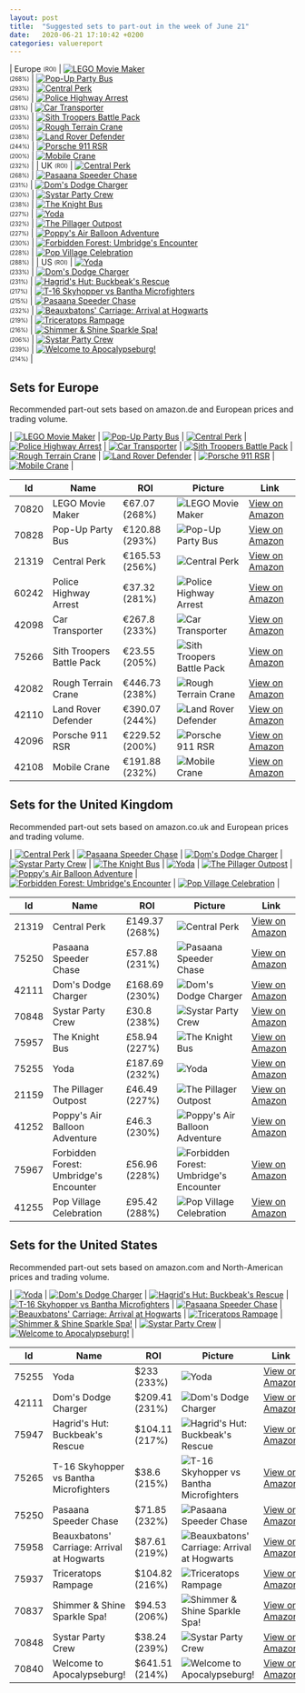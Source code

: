 ```yaml
---
layout: post
title:  "Suggested sets to part-out in the week of June 21"
date:   2020-06-21 17:10:42 +0200
categories: valuereport
---
```


| Europe <sub><sup>(ROI)</sup></sub> | [![LEGO Movie Maker](https://images.brickset.com/sets/small/70820-1.jpg "LEGO Movie Maker")](https://amzn.to/2B5nCiW)<br><sub><sup>(268%)</sup></sub> | [![Pop-Up Party Bus](https://images.brickset.com/sets/small/70828-1.jpg "Pop-Up Party Bus")](https://amzn.to/2MW3anj)<br><sub><sup>(293%)</sup></sub> | [![Central Perk](https://images.brickset.com/sets/small/21319-1.jpg "Central Perk")](https://amzn.to/3cOTyGv)<br><sub><sup>(256%)</sup></sub> | [![Police Highway Arrest](https://images.brickset.com/sets/small/60242-1.jpg "Police Highway Arrest")](https://amzn.to/2Y3MMX6)<br><sub><sup>(281%)</sup></sub> | [![Car Transporter](https://images.brickset.com/sets/small/42098-1.jpg "Car Transporter")](https://amzn.to/2B5CYnL)<br><sub><sup>(233%)</sup></sub> | [![Sith Troopers Battle Pack](https://images.brickset.com/sets/small/75266-1.jpg "Sith Troopers Battle Pack")](https://amzn.to/3dnSjNK)<br><sub><sup>(205%)</sup></sub> | [![Rough Terrain Crane](https://images.brickset.com/sets/small/42082-1.jpg "Rough Terrain Crane")](https://amzn.to/2UHD3F4)<br><sub><sup>(238%)</sup></sub> | [![Land Rover Defender](https://images.brickset.com/sets/small/42110-1.jpg "Land Rover Defender")](https://amzn.to/2B1LC6C)<br><sub><sup>(244%)</sup></sub> | [![Porsche 911 RSR](https://images.brickset.com/sets/small/42096-1.jpg "Porsche 911 RSR")](https://amzn.to/2V7AsEA)<br><sub><sup>(200%)</sup></sub> | [![Mobile Crane](https://images.brickset.com/sets/small/42108-1.jpg "Mobile Crane")](https://amzn.to/3dXMCaA)<br><sub><sup>(232%)</sup></sub> |
| UK <sub><sup>(ROI)</sup></sub> | [![Central Perk](https://images.brickset.com/sets/small/21319-1.jpg "Central Perk")](https://amzn.to/3cZf7TV)<br><sub><sup>(268%)</sup></sub> | [![Pasaana Speeder Chase](https://images.brickset.com/sets/small/75250-1.jpg "Pasaana Speeder Chase")](https://amzn.to/2C1RJbv)<br><sub><sup>(231%)</sup></sub> | [![Dom's Dodge Charger](https://images.brickset.com/sets/small/42111-1.jpg "Dom's Dodge Charger")](https://amzn.to/2YopQDq)<br><sub><sup>(230%)</sup></sub> | [![Systar Party Crew](https://images.brickset.com/sets/small/70848-1.jpg "Systar Party Crew")](https://amzn.to/2YsKbGm)<br><sub><sup>(238%)</sup></sub> | [![The Knight Bus](https://images.brickset.com/sets/small/75957-1.jpg "The Knight Bus")](https://amzn.to/36OFiLB)<br><sub><sup>(227%)</sup></sub> | [![Yoda](https://images.brickset.com/sets/small/75255-1.jpg "Yoda")](https://amzn.to/3fNAxFs)<br><sub><sup>(232%)</sup></sub> | [![The Pillager Outpost](https://images.brickset.com/sets/small/21159-1.jpg "The Pillager Outpost")](https://amzn.to/2ANTCrA)<br><sub><sup>(227%)</sup></sub> | [![Poppy's Air Balloon Adventure](https://images.brickset.com/sets/small/41252-1.jpg "Poppy's Air Balloon Adventure")](https://amzn.to/37D0SDn)<br><sub><sup>(230%)</sup></sub> | [![Forbidden Forest: Umbridge's Encounter](https://images.brickset.com/sets/small/75967-1.jpg "Forbidden Forest: Umbridge's Encounter")](https://amzn.to/2YoYNYu)<br><sub><sup>(228%)</sup></sub> | [![Pop Village Celebration](https://images.brickset.com/sets/small/41255-1.jpg "Pop Village Celebration")](https://amzn.to/2YqqqR8)<br><sub><sup>(288%)</sup></sub> |
| US <sub><sup>(ROI)</sup></sub> | [![Yoda](https://images.brickset.com/sets/small/75255-1.jpg "Yoda")](https://www.amazon.com/LEGO-Star-Wars-Building-1771Piece/dp/B07Q2N1SJV/)<br><sub><sup>(233%)</sup></sub> | [![Dom's Dodge Charger](https://images.brickset.com/sets/small/42111-1.jpg "Dom's Dodge Charger")](https://amzn.to/2Yvwerf)<br><sub><sup>(231%)</sup></sub> | [![Hagrid's Hut: Buckbeak's Rescue](https://images.brickset.com/sets/small/75947-1.jpg "Hagrid's Hut: Buckbeak's Rescue")](https://amzn.to/2ZTgHUw)<br><sub><sup>(217%)</sup></sub> | [![T-16 Skyhopper vs Bantha Microfighters](https://images.brickset.com/sets/small/75265-1.jpg "T-16 Skyhopper vs Bantha Microfighters")](https://amzn.to/30EoSEl)<br><sub><sup>(215%)</sup></sub> | [![Pasaana Speeder Chase](https://images.brickset.com/sets/small/75250-1.jpg "Pasaana Speeder Chase")](https://amzn.to/2MXuTnA)<br><sub><sup>(232%)</sup></sub> | [![Beauxbatons' Carriage: Arrival at Hogwarts](https://images.brickset.com/sets/small/75958-1.jpg "Beauxbatons' Carriage: Arrival at Hogwarts")](https://amzn.to/2Uhtlcn)<br><sub><sup>(219%)</sup></sub> | [![Triceratops Rampage](https://images.brickset.com/sets/small/75937-1.jpg "Triceratops Rampage")](https://amzn.to/2YxYBoO)<br><sub><sup>(216%)</sup></sub> | [![Shimmer & Shine Sparkle Spa!](https://images.brickset.com/sets/small/70837-1.jpg "Shimmer & Shine Sparkle Spa!")](https://www.amazon.com/LEGO-MOVIE-Shimmer-Sparkle-Building/dp/B07JXNZXNK/)<br><sub><sup>(206%)</sup></sub> | [![Systar Party Crew](https://images.brickset.com/sets/small/70848-1.jpg "Systar Party Crew")](https://amzn.to/2YAYM2J)<br><sub><sup>(239%)</sup></sub> | [![Welcome to Apocalypseburg!](https://images.brickset.com/sets/small/70840-1.jpg "Welcome to Apocalypseburg!")](https://www.amazon.com/Lego-70840-Movie-Welcome-Apocalypseburg/dp/B07JNFXJJ2/)<br><sub><sup>(214%)</sup></sub> |

<!--more-->
## Sets for Europe
Recommended part-out sets based on amazon.de and European prices and trading volume.

| [![LEGO Movie Maker](https://images.brickset.com/sets/small/70820-1.jpg "LEGO Movie Maker")](https://amzn.to/2B5nCiW) | [![Pop-Up Party Bus](https://images.brickset.com/sets/small/70828-1.jpg "Pop-Up Party Bus")](https://amzn.to/2MW3anj) | [![Central Perk](https://images.brickset.com/sets/small/21319-1.jpg "Central Perk")](https://amzn.to/3cOTyGv) | [![Police Highway Arrest](https://images.brickset.com/sets/small/60242-1.jpg "Police Highway Arrest")](https://amzn.to/2Y3MMX6) | [![Car Transporter](https://images.brickset.com/sets/small/42098-1.jpg "Car Transporter")](https://amzn.to/2B5CYnL) | [![Sith Troopers Battle Pack](https://images.brickset.com/sets/small/75266-1.jpg "Sith Troopers Battle Pack")](https://amzn.to/3dnSjNK) | [![Rough Terrain Crane](https://images.brickset.com/sets/small/42082-1.jpg "Rough Terrain Crane")](https://amzn.to/2UHD3F4) | [![Land Rover Defender](https://images.brickset.com/sets/small/42110-1.jpg "Land Rover Defender")](https://amzn.to/2B1LC6C) | [![Porsche 911 RSR](https://images.brickset.com/sets/small/42096-1.jpg "Porsche 911 RSR")](https://amzn.to/2V7AsEA) | [![Mobile Crane](https://images.brickset.com/sets/small/42108-1.jpg "Mobile Crane")](https://amzn.to/3dXMCaA) |


Id | Name | ROI | Picture | Link
---|---|---|---|---
70820 | LEGO Movie Maker | &#8364;67.07 (268%) | ![LEGO Movie Maker](https://images.brickset.com/sets/small/70820-1.jpg "LEGO Movie Maker") | [View on Amazon](https://amzn.to/2B5nCiW)
70828 | Pop-Up Party Bus | &#8364;120.88 (293%) | ![Pop-Up Party Bus](https://images.brickset.com/sets/small/70828-1.jpg "Pop-Up Party Bus") | [View on Amazon](https://amzn.to/2MW3anj)
21319 | Central Perk | &#8364;165.53 (256%) | ![Central Perk](https://images.brickset.com/sets/small/21319-1.jpg "Central Perk") | [View on Amazon](https://amzn.to/3cOTyGv)
60242 | Police Highway Arrest | &#8364;37.32 (281%) | ![Police Highway Arrest](https://images.brickset.com/sets/small/60242-1.jpg "Police Highway Arrest") | [View on Amazon](https://amzn.to/2Y3MMX6)
42098 | Car Transporter | &#8364;267.8 (233%) | ![Car Transporter](https://images.brickset.com/sets/small/42098-1.jpg "Car Transporter") | [View on Amazon](https://amzn.to/2B5CYnL)
75266 | Sith Troopers Battle Pack | &#8364;23.55 (205%) | ![Sith Troopers Battle Pack](https://images.brickset.com/sets/small/75266-1.jpg "Sith Troopers Battle Pack") | [View on Amazon](https://amzn.to/3dnSjNK)
42082 | Rough Terrain Crane | &#8364;446.73 (238%) | ![Rough Terrain Crane](https://images.brickset.com/sets/small/42082-1.jpg "Rough Terrain Crane") | [View on Amazon](https://amzn.to/2UHD3F4)
42110 | Land Rover Defender | &#8364;390.07 (244%) | ![Land Rover Defender](https://images.brickset.com/sets/small/42110-1.jpg "Land Rover Defender") | [View on Amazon](https://amzn.to/2B1LC6C)
42096 | Porsche 911 RSR | &#8364;229.52 (200%) | ![Porsche 911 RSR](https://images.brickset.com/sets/small/42096-1.jpg "Porsche 911 RSR") | [View on Amazon](https://amzn.to/2V7AsEA)
42108 | Mobile Crane | &#8364;191.88 (232%) | ![Mobile Crane](https://images.brickset.com/sets/small/42108-1.jpg "Mobile Crane") | [View on Amazon](https://amzn.to/3dXMCaA)

## Sets for the United Kingdom
Recommended part-out sets based on amazon.co.uk and European prices and trading volume.

| [![Central Perk](https://images.brickset.com/sets/small/21319-1.jpg "Central Perk")](https://amzn.to/3cZf7TV) | [![Pasaana Speeder Chase](https://images.brickset.com/sets/small/75250-1.jpg "Pasaana Speeder Chase")](https://amzn.to/2C1RJbv) | [![Dom's Dodge Charger](https://images.brickset.com/sets/small/42111-1.jpg "Dom's Dodge Charger")](https://amzn.to/2YopQDq) | [![Systar Party Crew](https://images.brickset.com/sets/small/70848-1.jpg "Systar Party Crew")](https://amzn.to/2YsKbGm) | [![The Knight Bus](https://images.brickset.com/sets/small/75957-1.jpg "The Knight Bus")](https://amzn.to/36OFiLB) | [![Yoda](https://images.brickset.com/sets/small/75255-1.jpg "Yoda")](https://amzn.to/3fNAxFs) | [![The Pillager Outpost](https://images.brickset.com/sets/small/21159-1.jpg "The Pillager Outpost")](https://amzn.to/2ANTCrA) | [![Poppy's Air Balloon Adventure](https://images.brickset.com/sets/small/41252-1.jpg "Poppy's Air Balloon Adventure")](https://amzn.to/37D0SDn) | [![Forbidden Forest: Umbridge's Encounter](https://images.brickset.com/sets/small/75967-1.jpg "Forbidden Forest: Umbridge's Encounter")](https://amzn.to/2YoYNYu) | [![Pop Village Celebration](https://images.brickset.com/sets/small/41255-1.jpg "Pop Village Celebration")](https://amzn.to/2YqqqR8) |


Id | Name | ROI | Picture | Link
---|---|---|---|---
21319 | Central Perk | &#163;149.37 (268%) | ![Central Perk](https://images.brickset.com/sets/small/21319-1.jpg "Central Perk") | [View on Amazon](https://amzn.to/3cZf7TV)
75250 | Pasaana Speeder Chase | &#163;57.88 (231%) | ![Pasaana Speeder Chase](https://images.brickset.com/sets/small/75250-1.jpg "Pasaana Speeder Chase") | [View on Amazon](https://amzn.to/2C1RJbv)
42111 | Dom's Dodge Charger | &#163;168.69 (230%) | ![Dom's Dodge Charger](https://images.brickset.com/sets/small/42111-1.jpg "Dom's Dodge Charger") | [View on Amazon](https://amzn.to/2YopQDq)
70848 | Systar Party Crew | &#163;30.8 (238%) | ![Systar Party Crew](https://images.brickset.com/sets/small/70848-1.jpg "Systar Party Crew") | [View on Amazon](https://amzn.to/2YsKbGm)
75957 | The Knight Bus | &#163;58.94 (227%) | ![The Knight Bus](https://images.brickset.com/sets/small/75957-1.jpg "The Knight Bus") | [View on Amazon](https://amzn.to/36OFiLB)
75255 | Yoda | &#163;187.69 (232%) | ![Yoda](https://images.brickset.com/sets/small/75255-1.jpg "Yoda") | [View on Amazon](https://amzn.to/3fNAxFs)
21159 | The Pillager Outpost | &#163;46.49 (227%) | ![The Pillager Outpost](https://images.brickset.com/sets/small/21159-1.jpg "The Pillager Outpost") | [View on Amazon](https://amzn.to/2ANTCrA)
41252 | Poppy's Air Balloon Adventure | &#163;46.3 (230%) | ![Poppy's Air Balloon Adventure](https://images.brickset.com/sets/small/41252-1.jpg "Poppy's Air Balloon Adventure") | [View on Amazon](https://amzn.to/37D0SDn)
75967 | Forbidden Forest: Umbridge's Encounter | &#163;56.96 (228%) | ![Forbidden Forest: Umbridge's Encounter](https://images.brickset.com/sets/small/75967-1.jpg "Forbidden Forest: Umbridge's Encounter") | [View on Amazon](https://amzn.to/2YoYNYu)
41255 | Pop Village Celebration | &#163;95.42 (288%) | ![Pop Village Celebration](https://images.brickset.com/sets/small/41255-1.jpg "Pop Village Celebration") | [View on Amazon](https://amzn.to/2YqqqR8)

## Sets for the United States
Recommended part-out sets based on amazon.com and North-American prices and trading volume.

| [![Yoda](https://images.brickset.com/sets/small/75255-1.jpg "Yoda")](https://www.amazon.com/LEGO-Star-Wars-Building-1771Piece/dp/B07Q2N1SJV/) | [![Dom's Dodge Charger](https://images.brickset.com/sets/small/42111-1.jpg "Dom's Dodge Charger")](https://amzn.to/2Yvwerf) | [![Hagrid's Hut: Buckbeak's Rescue](https://images.brickset.com/sets/small/75947-1.jpg "Hagrid's Hut: Buckbeak's Rescue")](https://amzn.to/2ZTgHUw) | [![T-16 Skyhopper vs Bantha Microfighters](https://images.brickset.com/sets/small/75265-1.jpg "T-16 Skyhopper vs Bantha Microfighters")](https://amzn.to/30EoSEl) | [![Pasaana Speeder Chase](https://images.brickset.com/sets/small/75250-1.jpg "Pasaana Speeder Chase")](https://amzn.to/2MXuTnA) | [![Beauxbatons' Carriage: Arrival at Hogwarts](https://images.brickset.com/sets/small/75958-1.jpg "Beauxbatons' Carriage: Arrival at Hogwarts")](https://amzn.to/2Uhtlcn) | [![Triceratops Rampage](https://images.brickset.com/sets/small/75937-1.jpg "Triceratops Rampage")](https://amzn.to/2YxYBoO) | [![Shimmer & Shine Sparkle Spa!](https://images.brickset.com/sets/small/70837-1.jpg "Shimmer & Shine Sparkle Spa!")](https://www.amazon.com/LEGO-MOVIE-Shimmer-Sparkle-Building/dp/B07JXNZXNK/) | [![Systar Party Crew](https://images.brickset.com/sets/small/70848-1.jpg "Systar Party Crew")](https://amzn.to/2YAYM2J) | [![Welcome to Apocalypseburg!](https://images.brickset.com/sets/small/70840-1.jpg "Welcome to Apocalypseburg!")](https://www.amazon.com/Lego-70840-Movie-Welcome-Apocalypseburg/dp/B07JNFXJJ2/) |


Id | Name | ROI | Picture | Link
---|---|---|---|---
75255 | Yoda | &#36;233 (233%) | ![Yoda](https://images.brickset.com/sets/small/75255-1.jpg "Yoda") | [View on Amazon](https://www.amazon.com/LEGO-Star-Wars-Building-1771Piece/dp/B07Q2N1SJV/)
42111 | Dom's Dodge Charger | &#36;209.41 (231%) | ![Dom's Dodge Charger](https://images.brickset.com/sets/small/42111-1.jpg "Dom's Dodge Charger") | [View on Amazon](https://amzn.to/2Yvwerf)
75947 | Hagrid's Hut: Buckbeak's Rescue | &#36;104.11 (217%) | ![Hagrid's Hut: Buckbeak's Rescue](https://images.brickset.com/sets/small/75947-1.jpg "Hagrid's Hut: Buckbeak's Rescue") | [View on Amazon](https://amzn.to/2ZTgHUw)
75265 | T-16 Skyhopper vs Bantha Microfighters | &#36;38.6 (215%) | ![T-16 Skyhopper vs Bantha Microfighters](https://images.brickset.com/sets/small/75265-1.jpg "T-16 Skyhopper vs Bantha Microfighters") | [View on Amazon](https://amzn.to/30EoSEl)
75250 | Pasaana Speeder Chase | &#36;71.85 (232%) | ![Pasaana Speeder Chase](https://images.brickset.com/sets/small/75250-1.jpg "Pasaana Speeder Chase") | [View on Amazon](https://amzn.to/2MXuTnA)
75958 | Beauxbatons' Carriage: Arrival at Hogwarts | &#36;87.61 (219%) | ![Beauxbatons' Carriage: Arrival at Hogwarts](https://images.brickset.com/sets/small/75958-1.jpg "Beauxbatons' Carriage: Arrival at Hogwarts") | [View on Amazon](https://amzn.to/2Uhtlcn)
75937 | Triceratops Rampage | &#36;104.82 (216%) | ![Triceratops Rampage](https://images.brickset.com/sets/small/75937-1.jpg "Triceratops Rampage") | [View on Amazon](https://amzn.to/2YxYBoO)
70837 | Shimmer & Shine Sparkle Spa! | &#36;94.53 (206%) | ![Shimmer & Shine Sparkle Spa!](https://images.brickset.com/sets/small/70837-1.jpg "Shimmer & Shine Sparkle Spa!") | [View on Amazon](https://www.amazon.com/LEGO-MOVIE-Shimmer-Sparkle-Building/dp/B07JXNZXNK/)
70848 | Systar Party Crew | &#36;38.24 (239%) | ![Systar Party Crew](https://images.brickset.com/sets/small/70848-1.jpg "Systar Party Crew") | [View on Amazon](https://amzn.to/2YAYM2J)
70840 | Welcome to Apocalypseburg! | &#36;641.51 (214%) | ![Welcome to Apocalypseburg!](https://images.brickset.com/sets/small/70840-1.jpg "Welcome to Apocalypseburg!") | [View on Amazon](https://www.amazon.com/Lego-70840-Movie-Welcome-Apocalypseburg/dp/B07JNFXJJ2/)

